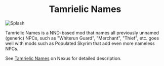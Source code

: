 <h1 align="center">
Tamrielic Names

</h1>

![Splash](https://staticdelivery.nexusmods.com/mods/1704/images/headers/73153_1662315212.jpg)

Tamrielic Names is a NND-based mod that names all previously unnamed (generic) NPCs, such as "Whiterun Guard", "Merchant", "Thief", etc. goes well with mods such as Populated Skyrim that add even more nameless NPCs.

See [Tamrielic Names](https://www.nexusmods.com/skyrimspecialedition/mods/73153) on Nexus for detailed description.
